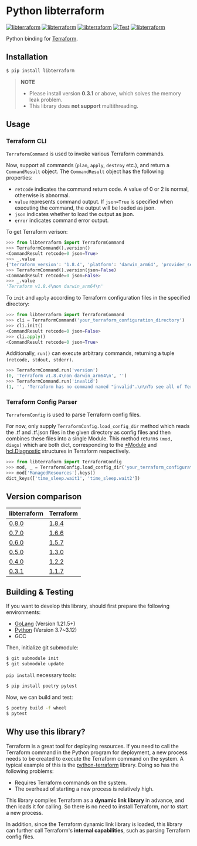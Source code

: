 # Python libterraform

[![libterraform](https://img.shields.io/pypi/v/libterraform.svg)](https://pypi.python.org/pypi/libterraform)
[![libterraform](https://img.shields.io/pypi/l/libterraform.svg)](https://pypi.python.org/pypi/libterraform)
[![libterraform](https://img.shields.io/pypi/pyversions/libterraform.svg)](https://pypi.python.org/pypi/libterraform)
[![Test](https://github.com/Prodesire/py-libterraform/actions/workflows/test.yml/badge.svg)](https://github.com/Prodesire/py-libterraform/actions/workflows/test.yml)
[![libterraform](https://img.shields.io/pypi/dm/libterraform)](https://pypi.python.org/pypi/libterraform)

Python binding for [Terraform](https://www.terraform.io/).

## Installation

```bash
$ pip install libterraform
```

> **NOTE**
> - Please install version **0.3.1** or above, which solves the memory leak problem.
> - This library does **not support** multithreading.

## Usage

### Terraform CLI

`TerraformCommand` is used to invoke various Terraform commands.

Now, support all commands (`plan`, `apply`, `destroy` etc.), and return a `CommandResult` object. The `CommandResult`
object has the following properties:

- `retcode` indicates the command return code. A value of 0 or 2 is normal, otherwise is abnormal.
- `value` represents command output. If `json=True` is specified when executing the command, the output will be loaded
  as json.
- `json` indicates whether to load the output as json.
- `error` indicates command error output.

To get Terraform verison:

```python
>>> from libterraform import TerraformCommand
>>> TerraformCommand().version()
<CommandResult retcode=0 json=True>
>>> _.value
{'terraform_version': '1.8.4', 'platform': 'darwin_arm64', 'provider_selections': {}, 'terraform_outdated': True}
>>> TerraformCommand().version(json=False)
<CommandResult retcode=0 json=False>
>>> _.value
'Terraform v1.8.4\non darwin_arm64\n'
```

To `init` and `apply` according to Terraform configuration files in the specified directory:

```python
>>> from libterraform import TerraformCommand
>>> cli = TerraformCommand('your_terraform_configuration_directory')
>>> cli.init()
<CommandResult retcode=0 json=False>
>>> cli.apply()
<CommandResult retcode=0 json=True>
```

Additionally, `run()` can execute arbitrary commands, returning a tuple `(retcode, stdout, stderr)`.

```python
>>> TerraformCommand.run('version')
(0, 'Terraform v1.8.4\non darwin_arm64\n', '')
>>> TerraformCommand.run('invalid')
(1, '', 'Terraform has no command named "invalid".\n\nTo see all of Terraform\'s top-level commands, run:\n  terraform -help\n\n')
```

### Terraform Config Parser

`TerraformConfig` is used to parse Terraform config files.

For now, only supply `TerraformConfig.load_config_dir` method which reads the .tf and .tf.json files in the given
directory as config files and then combines these files into a single Module. This method returns `(mod, diags)`
which are both dict, corresponding to
the [*Module](https://github.com/hashicorp/terraform/blob/2a5420cb9acf8d5f058ad077dade80214486f1c4/internal/configs/module.go#L14)
and [hcl.Diagnostic](https://github.com/hashicorp/hcl/blob/v2.11.1/diagnostic.go#L26) structures in Terraform
respectively.

```python
>>> from libterraform import TerraformConfig
>>> mod, _ = TerraformConfig.load_config_dir('your_terraform_configuration_directory')
>>> mod['ManagedResources'].keys()
dict_keys(['time_sleep.wait1', 'time_sleep.wait2'])
```

## Version comparison

| libterraform                                          | Terraform                                                   |
|-------------------------------------------------------|-------------------------------------------------------------|
| [0.8.0](https://pypi.org/project/libterraform/0.8.0/) | [1.8.4](https://github.com/hashicorp/terraform/tree/v1.8.4) |
| [0.7.0](https://pypi.org/project/libterraform/0.7.0/) | [1.6.6](https://github.com/hashicorp/terraform/tree/v1.6.6) |
| [0.6.0](https://pypi.org/project/libterraform/0.6.0/) | [1.5.7](https://github.com/hashicorp/terraform/tree/v1.5.7) |
| [0.5.0](https://pypi.org/project/libterraform/0.5.0/) | [1.3.0](https://github.com/hashicorp/terraform/tree/v1.3.0) |
| [0.4.0](https://pypi.org/project/libterraform/0.4.0/) | [1.2.2](https://github.com/hashicorp/terraform/tree/v1.2.2) |
| [0.3.1](https://pypi.org/project/libterraform/0.3.1/) | [1.1.7](https://github.com/hashicorp/terraform/tree/v1.1.7) |

## Building & Testing

If you want to develop this library, should first prepare the following environments:

- [GoLang](https://go.dev/dl/) (Version 1.21.5+)
- [Python](https://www.python.org/downloads/) (Version 3.7~3.12)
- GCC

Then, initialize git submodule:

```bash
$ git submodule init
$ git submodule update
```

`pip install` necessary tools:

```bash
$ pip install poetry pytest
```

Now, we can build and test:

```bash
$ poetry build -f wheel
$ pytest
```

## Why use this library?

Terraform is a great tool for deploying resources. If you need to call the Terraform command in the Python program for
deployment, a new process needs to be created to execute the Terraform command on the system. A typical example of this
is the [python-terraform](https://github.com/beelit94/python-terraform) library. Doing so has the following problems:

- Requires Terraform commands on the system.
- The overhead of starting a new process is relatively high.

This library compiles Terraform as a **dynamic link library** in advance, and then loads it for calling. So there is no
need to install Terraform, nor to start a new process.

In addition, since the Terraform dynamic link library is loaded, this library can further call Terraform's
**internal capabilities**, such as parsing Terraform config files.
